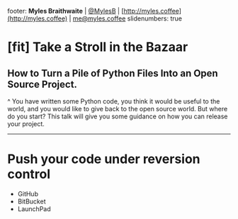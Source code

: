 footer: **Myles Braithwaite** | [@MylesB](https://twitter.com/mylesb) | [http://myles.coffee](http://myles.coffee) | [me@myles.coffee](https://www.twitter.com/mylesb)
slidenumbers: true

# [fit] Take a Stroll in the Bazaar

## How to Turn a Pile of Python Files Into an Open Source Project.

^ You have written some Python code, you think it would be useful to the world, and you would like to give back to the open source world. But where do you start? This talk will give you some guidance on how you can release your project.

---

# Push your code under reversion control

* GitHub
* BitBucket
* LaunchPad
